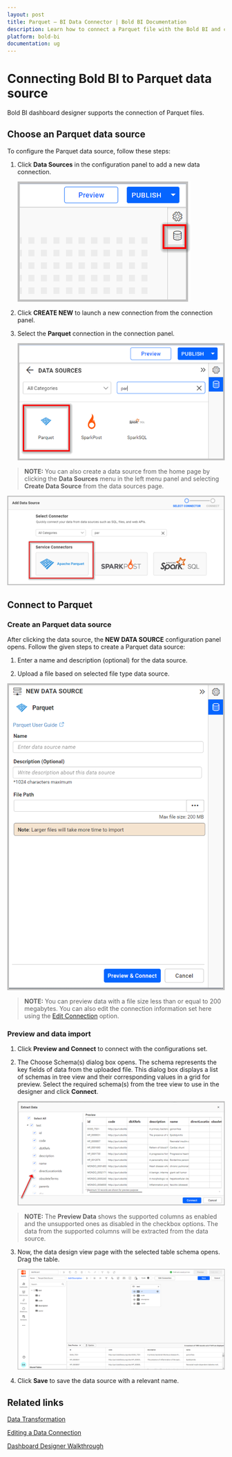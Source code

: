 ```yaml
---
layout: post
title: Parquet – BI Data Connector | Bold BI Documentation
description: Learn how to connect a Parquet file with the Bold BI and create a data source for dashboard preparation.
platform: bold-bi
documentation: ug
---
```

 
# Connecting Bold BI to Parquet data source
Bold BI dashboard designer supports the connection of Parquet files.

## Choose an Parquet data source
To configure the Parquet data source, follow these steps:

1. Click **Data Sources** in the configuration panel to add a new data connection.

   ![Data source icon](/static/assets/working-with-datasource/data-connectors/images/Parquet/parquet_datasource_icon.png)

2. Click **CREATE NEW** to launch a new connection from the connection panel.

3. Select the **Parquet** connection in the connection panel.

   ![Choose data source](/static/assets/working-with-datasource/data-connectors/images/Parquet/parquet_icon_designmode.png)

> **NOTE:**  You can also create a data source from the home page by clicking the **Data Sources** menu in the left menu panel and selecting **Create Data Source** from the data sources page.

   ![Choose data source from server](/static/assets/working-with-datasource/data-connectors/images/Parquet/parquet_server_side_icon.png)

## Connect to Parquet
### Create an Parquet data source
After clicking the data source, the **NEW DATA SOURCE** configuration panel opens. Follow the given steps to create a Parquet data source: 

1.	Enter a name and description (optional) for the data source.

2.	Upload a file based on selected file type data source.

   ![Parquet Connection](/static/assets/working-with-datasource/data-connectors/images/Parquet/parquet_new_connection_page.png)

> **NOTE:**  You can preview data with a file size less than or equal to 200 megabytes. You can also edit the connection information set here using the [Edit Connection](/working-with-data-source/editing-a-data-connection/) option.

### Preview and data import
1. Click **Preview and Connect** to connect with the configurations set.

2. The Choose Schema(s) dialog box opens. The schema represents the key fields of data from the uploaded file. This dialog box displays a list of schemas in tree view and their corresponding values in a grid for preview. Select the required schema(s) from the tree view to use in the designer and click **Connect**.

   ![Preview](/static/assets/working-with-datasource/data-connectors/images/Parquet/parquet_preview_table.png)

 > **NOTE:** The **Preview Data** shows the supported columns as enabled and the unsupported ones as disabled in the checkbox options. The data from the supported columns will be extracted from the data source.

3. Now, the data design view page with the selected table schema opens. Drag the table.

   ![Query Editor](/static/assets/working-with-datasource/data-connectors/images/Parquet/parquet_queryds_page.png)

4. Click **Save** to save the data source with a relevant name.

## Related links
[Data Transformation](/working-with-data-source/transforming-data/joining-table/)

[Editing a Data Connection](/working-with-data-source/editing-a-data-connection/)   

[Dashboard Designer Walkthrough](/getting-started/creating-dashboard/)